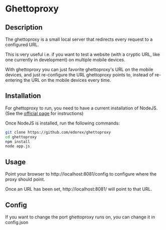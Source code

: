 # Ghettoproxy

## Description

The ghettoproxy is a small local server that redirects every request to 
a configured URL. 

This is very useful i.e. if you want to test a website (with a cryptic 
URL, like one currently in development) on multiple mobile devices. 

With ghettoproxy you can just favorite ghettoproxy's URL on the mobile
 devices, and just re-configure the URL ghettoproxy points to, instead 
 of re-entering the URL on the mobile devices every time.  
 
## Installation 
For ghettoproxy to run, you need to have a current installation of NodeJS.  (See the [official page](https://nodejs.org/en/download/) for instructions)

Once NodeJS is installed, run the following commands:

 ``` bash
 git clone https://github.com/edorex/ghettoproxy
 cd ghettoproxy
 npm install
 node app.js 
 ```



## Usage

Point your browser to http://localhost:8081/config to configure where the proxy should point. 

Once an URL has been set, http://localhost:8081/ will point to that URL.   
 
## Config
 
If you want to change the port ghettoproxy runs on, you can change 
it in config.json
 